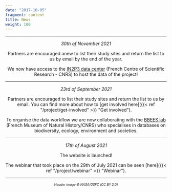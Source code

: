 ```yaml
---
date: "2017-10-05"
fragment: content
title: News
weight: 100
---
```


<center>  

___

_30th of November 2021_  

Partners are encouraged anew to list their study sites and return the list to us by email by the end of the year.

We now have access to the [IN2P3 data center](https://cc.in2p3.fr/en/) (French Centre of Scientific Research - CNRS) to host the data of the project!
___

_23rd of September 2021_  

Partners are encouraged to list their study sites and return the list to us by email. You can find more about how to [get involved here]({{< ref "/project/get-involved" >}} "Get involved").

To organise the data workflow we are now collaborating with the [BBEES lab](https://bbees.mnhn.fr/) (French Museum of Natural History/CNRS) who specialises in databases on biodiversity, ecology, environment and societies. 
___

_17th of August 2021_  

The website is launched!

The webinar that took place on the 29th of July 2021 can be seen [here]({{< ref "/project/webinar" >}} "Webinar").

___


<font size="1"> *Header image © NASA/GSFC (CC BY 2.0)* </font> 
